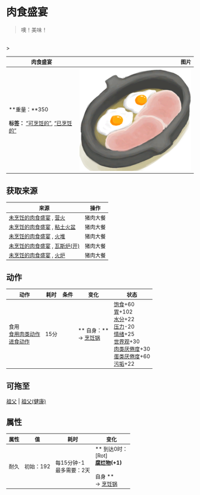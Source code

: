 # 肉食盛宴  
> 噢！美味！  
<br>  
>   
  
  肉食盛宴  |   图片   
 ----  |  ----:   
 **重量：**350<br><br>**标签：**	[“可烹饪的”](tag_Cookable.md), [“已烹饪的”](tag_MealCookingpot.md)  |  <img decoding="async" src="Sprite/PorkFeast.png" href="a.md" style="max-width:300px;max-height:300px;">   
  
## 获取来源  
来源  |  操作  
----  |  ----  
[未烹饪的肉食盛宴](HeartyFeastUncooked.md) , [营火](Campfire.md)  |  猪肉大餐  
[未烹饪的肉食盛宴](HeartyFeastUncooked.md) , [粘土火盆](ClayFirePit.md)  |  猪肉大餐  
[未烹饪的肉食盛宴](HeartyFeastUncooked.md) , [火堆](Fire.md)  |  猪肉大餐  
[未烹饪的肉食盛宴](HeartyFeastUncooked.md) , [瓦斯炉(开)](GasCookerOn.md)  |  猪肉大餐  
[未烹饪的肉食盛宴](HeartyFeastUncooked.md) , [火炉](Stove.md)  |  猪肉大餐  
## 动作  
动作  |  耗时  |  条件  |  变化  |  状态  
----  |  ----  |  ----  |  ----  |  ----  
食用<br>[食用肉类动作](CarnivorousAction.md)<br>[进食动作](EatingAction.md)  |  15分  |    |  ** 自身：**<br>→ [烹饪锅](CookingPot.md)  |  [饱食](Satiation.md)+60<br>[胃](Stomach.md)+102<br>[水分](Hydration.md)+22<br>[压力](Stress.md)-20<br>[情绪](Morale.md)+25<br>[世界观](Structure.md)+30<br>[肉类<nobr>厌倦度</nobr>](SaturationMeat.md)+30<br>[蛋类<nobr>厌倦度</nobr>](SaturationEggs.md)+60<br>[污垢](Filth.md)+22  
## 可拖至  
[祖父](Grandfather.md) | [祖父(健康)](GrandfatherHealthy.md)  
## 属性   
属性  |  值  |  耗时  |  变化  
----  |  ----  |  ----  |  ----  
耐久  |  初始：192  |  每15分钟-1<br>最多需要：2天  |  ** 到达0时： **<br>** [Rot] **<br>  [腐烂物](RottenRemains.md)(+1)<br><br>** 自身 **<br>→ [烹饪锅](CookingPot.md)  


<script>document.title="肉食盛宴 - 卡牌生存百科 Card Survival Wiki";</script>